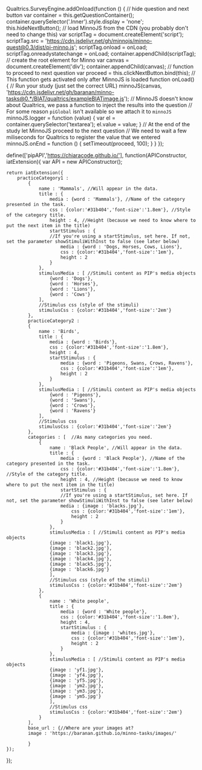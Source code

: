 Qualtrics.SurveyEngine.addOnload(function () {
    // hide question and next button
    var container = this.getQuestionContainer();
    container.querySelector('.Inner').style.display = 'none';
    this.hideNextButton();
    // load MinnoJS from the CDN (you probably don't need to change this)
    var scriptTag = document.createElement('script');
    scriptTag.src = 'https://cdn.jsdelivr.net/gh/minnojs/minno-quest@0.3/dist/pi-minno.js';
    scriptTag.onload = onLoad;
    scriptTag.onreadystatechange = onLoad;
    container.appendChild(scriptTag);
    // create the root element for Minno
    var canvas = document.createElement('div');
    container.appendChild(canvas);
    // function to proceed to next question
    var proceed = this.clickNextButton.bind(this);
    // This function gets activated only after MinnoJS is loaded
    function onLoad() {
        // Run your study (just set the correct URL)
        minnoJS(canvas, 'https://cdn.jsdelivr.net/gh/baranan/minno-tasks@0.*/BIAT/qualtrics/exampleBIATimage.js');
        // MinnoJS doesn't know about Qualtrics, we pass a function to inject the results into the question
        // For some reason `piGlobal` isn't available so we attach it to `minnoJS`
        minnoJS.logger = function (value) {
            var el = container.querySelector('textarea');
            el.value = value;
        }
        // At the end of the study let MinnoJS proceed to the next question
        // We need to wait a few miliseconds for Qualtrics to register the value that we entered
        minnoJS.onEnd = function () { setTimeout(proceed, 100); }
    }
});

define(['pipAPI','https://chiaracode.github.io/'], function(APIConstructor, iatExtension){
  var API = new APIConstructor();

	
	return iatExtension({
		practiceCategory1 : 
			{
				name : 'Mammals', //Will appear in the data.
				title : {
					media : {word : 'Mammals'}, //Name of the category presented in the task.
					css : {color:'#31b404','font-size':'1.8em'}, //Style of the category title.
					height : 4, //Height (because we need to know where to put the next item in the title)
					startStimulus : { 
					//If you're using a startStimulus, set here. If not, set the parameter showStimuliWithInst to false (see later below)
						media : {word : 'Dogs, Horses, Cows, Lions'}, 
						css : {color:'#31b404','font-size':'1em'}, 
						height : 2
					}
				}, 
				stimulusMedia : [ //Stimuli content as PIP's media objects
					{word : 'Dogs'}, 
					{word : 'Horses'}, 
					{word : 'Lions'}, 
					{word : 'Cows'}
				], 
				//Stimulus css (style of the stimuli)
				stimulusCss : {color:'#31b404','font-size':'2em'}
			},	
			practiceCategory2 : 
			{
				name : 'Birds', 
				title : {
					media : {word : 'Birds'}, 
					css : {color:'#31b404','font-size':'1.8em'}, 
					height : 4,
					startStimulus : {
						media : {word : 'Pigeons, Swans, Crows, Ravens'}, 
						css : {color:'#31b404','font-size':'1em'}, 
						height : 2
					}
				}, 
				stimulusMedia : [ //Stimuli content as PIP's media objects
					{word : 'Pigeons'}, 
					{word : 'Swans'}, 
					{word : 'Crows'}, 
					{word : 'Ravens'}
				], 
				//Stimulus css
				stimulusCss : {color:'#31b404','font-size':'2em'}
			},
			categories : [  //As many categories you need.
				{
					name : 'Black People', //Will appear in the data.
					title : {
						media : {word : 'Black People'}, //Name of the category presented in the task.
						css : {color:'#31b404','font-size':'1.8em'}, //Style of the category title.
						height : 4, //Height (because we need to know where to put the next item in the title)
						startStimulus : { 
						//If you're using a startStimulus, set here. If not, set the parameter showStimuliWithInst to false (see later below)
						media : {image : 'blacks.jpg'}, 
							css : {color:'#31b404','font-size':'1em'}, 
							height : 2
						}
					}, 
					stimulusMedia : [ //Stimuli content as PIP's media objects
					{image : 'black1.jpg'}, 
        			{image : 'black2.jpg'}, 
        			{image : 'black3.jpg'}, 
        			{image : 'black4.jpg'}, 
        			{image : 'black5.jpg'}, 
        			{image : 'black6.jpg'}
					], 
					//Stimulus css (style of the stimuli)
					stimulusCss : {color:'#31b404','font-size':'2em'}
				},	
				{
					name : 'White people', 
					title : {
						media : {word : 'White people'}, 
						css : {color:'#31b404','font-size':'1.8em'}, 
						height : 4,
						startStimulus : {
							media : {image : 'whites.jpg'},  
							css : {color:'#31b404','font-size':'1em'}, 
							height : 2
						}
					}, 
					stimulusMedia : [ //Stimuli content as PIP's media objects
					{image : 'yf1.jpg'}, 
        			{image : 'yf4.jpg'}, 
        			{image : 'yf5.jpg'}, 
        			{image : 'ym2.jpg'}, 
        			{image : 'ym3.jpg'}, 
        			{image : 'ym5.jpg'}
					], 
					//Stimulus css
					stimulusCss : {color:'#31b404','font-size':'2em'}
				}
			],
			base_url : {//Where are your images at?
			image : 'https://baranan.github.io/minno-tasks/images/'
				
			} 
	});
});
